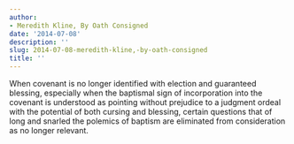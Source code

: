 ```yaml
---
author:
- Meredith Kline, By Oath Consigned
date: '2014-07-08'
description: ''
slug: 2014-07-08-meredith-kline,-by-oath-consigned
title: ''
---
```

When covenant is no longer identified with election and guaranteed blessing, especially when the baptismal sign of incorporation into the covenant is understood as pointing without prejudice to a judgment ordeal with the potential of both cursing and blessing, certain questions that of long and snarled the polemics of baptism are eliminated from consideration as no longer relevant.



